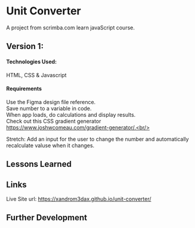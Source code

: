 # Unit Converter

A project from scrimba.com learn javaScript course.

## Version 1:

#### Technologies Used:

HTML, CSS & Javascript

#### Requirements

Use the Figma design file reference.<br/>
Save number to a variable in code.<br/>
When app loads, do calculations and display results.<br/>
Check out this CSS gradient generator https://www.joshwcomeau.com/gradient-generator/.<br/> <br/>

Stretch: Add an input for the user to change the number and automatically recalculate valuse when it changes.

## Lessons Learned

## Links

Live Site url: https://xandrom3dax.github.io/unit-converter/

## Further Development
